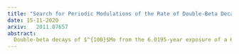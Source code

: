 ```yaml
---
title: "Search for Periodic Modulations of the Rate of Double-Beta Decay of $^{100}Mo$ in the NEMO-3 Detector"
date: 15-11-2020
arxiv:   2011.07657
abstract:
  Double-beta decays of $^{100}$Mo from the 6.0195-year exposure of a 6.914 kg high-purity sample were recorded by the NEMO-3 experiment that searched for neutrinoless double-beta decays. These ultra-rare transitions to $^{100}$Ru have a half-life of approximately $7\times10^{18}$ years, and have been used to conduct the first ever search for periodic variations of this decay mode. The Lomb-Scargle periodogram technique, and its error-weighted extension, were employed to look for periodic modulations of the half-life. Monte Carlo modeling was used to study the modulation sensitivity of the data over a broad range of amplitudes and frequencies. Data show no evidence of modulations with amplitude greater than 2.5% in the frequency range of 0.33225y$^{−1}$ to 365.25y$^{−1}$.
---
```


